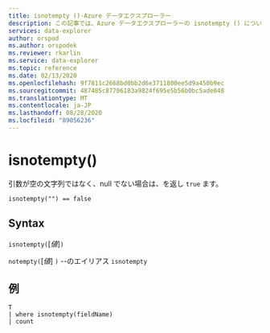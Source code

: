 ```yaml
---
title: isnotempty ()-Azure データエクスプローラー
description: この記事では、Azure データエクスプローラーの isnotempty () について説明します。
services: data-explorer
author: orspod
ms.author: orspodek
ms.reviewer: rkarlin
ms.service: data-explorer
ms.topic: reference
ms.date: 02/13/2020
ms.openlocfilehash: 9f7811c2668bd0bb2d6e3711800ee5d9a450b9ec
ms.sourcegitcommit: 487485c87706183a9824f695e5b56b0bc5ade048
ms.translationtype: MT
ms.contentlocale: ja-JP
ms.lasthandoff: 08/28/2020
ms.locfileid: "89056236"
---
```

# <a name="isnotempty"></a>isnotempty()

引数が空の文字列ではなく、null でない場合は、を返し `true` ます。

```kusto
isnotempty("") == false
```

## <a name="syntax"></a>Syntax

`isnotempty(`[*値*]`)`

`notempty(`[*値*] `)` --のエイリアス `isnotempty`

## <a name="example"></a>例

```kusto
T
| where isnotempty(fieldName)
| count
```
